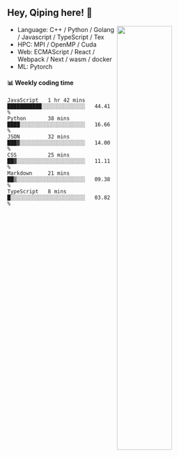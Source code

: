 

## Hey, Qiping here! :wave:

[<img align="right" width="50%" src="https://github-readme-stats.vercel.app/api?username=ppppqp&theme=dark&show_icons=true">](https://metrics.lecoq.io/ppppqp?template=classic)



-   Language: C++ / Python / Golang / Javascript / TypeScript / Tex
-   HPC: MPI / OpenMP / Cuda
-   Web: ECMAScript / React / Webpack / Next / wasm / docker
-   ML: Pytorch



#### :bar_chart: Weekly coding time

<!--START_SECTION:waka-->

```text
JavaScript   1 hr 42 mins    ███████████░░░░░░░░░░░░░░   44.41 %
Python       38 mins         ████░░░░░░░░░░░░░░░░░░░░░   16.66 %
JSON         32 mins         ███▓░░░░░░░░░░░░░░░░░░░░░   14.00 %
CSS          25 mins         ██▓░░░░░░░░░░░░░░░░░░░░░░   11.11 %
Markdown     21 mins         ██▒░░░░░░░░░░░░░░░░░░░░░░   09.38 %
TypeScript   8 mins          █░░░░░░░░░░░░░░░░░░░░░░░░   03.82 %
```

<!--END_SECTION:waka-->
